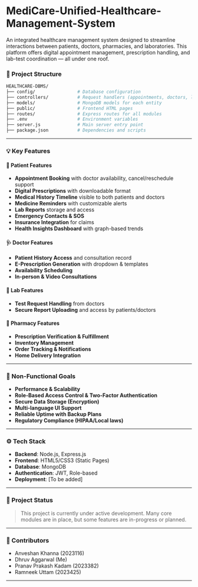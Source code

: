 # MediCare-Unified-Healthcare-Management-System
An integrated healthcare management system designed to streamline interactions between patients, doctors, pharmacies, and laboratories. This platform offers digital appointment management, prescription handling, and lab-test coordination — all under one roof.


### 📂 Project Structure

```bash
HEALTHCARE-DBMS/
├── config/                # Database configuration
├── controllers/           # Request handlers (appointments, doctors, labs, etc.)
├── models/                # MongoDB models for each entity
├── public/                # Frontend HTML pages
├── routes/                # Express routes for all modules
├── .env                   # Environment variables
├── server.js              # Main server entry point
├── package.json           # Dependencies and scripts
```

---

### 💡 Key Features

#### 👤 Patient Features

* **Appointment Booking** with doctor availability, cancel/reschedule support
* **Digital Prescriptions** with downloadable format
* **Medical History Timeline** visible to both patients and doctors
* **Medicine Reminders** with customizable alerts
* **Lab Reports** storage and access
* **Emergency Contacts & SOS**
* **Insurance Integration** for claims
* **Health Insights Dashboard** with graph-based trends

#### 🩺 Doctor Features

* **Patient History Access** and consultation record
* **E-Prescription Generation** with dropdown & templates
* **Availability Scheduling**
* **In-person & Video Consultations**

#### 🧪 Lab Features

* **Test Request Handling** from doctors
* **Secure Report Uploading** and access by patients/doctors

#### 💊 Pharmacy Features

* **Prescription Verification & Fulfillment**
* **Inventory Management**
* **Order Tracking & Notifications**
* **Home Delivery Integration**

---

### 🔐 Non-Functional Goals

* **Performance & Scalability**
* **Role-Based Access Control & Two-Factor Authentication**
* **Secure Data Storage (Encryption)**
* **Multi-language UI Support**
* **Reliable Uptime with Backup Plans**
* **Regulatory Compliance (HIPAA/Local laws)**

---

### ⚙️ Tech Stack

* **Backend**: Node.js, Express.js
* **Frontend**: HTML5/CSS3 (Static Pages)
* **Database**: MongoDB
* **Authentication**: JWT, Role-based
* **Deployment**: \[To be added]

---

### 🚧 Project Status

> This project is currently under active development. Many core modules are in place, but some features are in-progress or planned.

---

### 🤝 Contributors

* Anveshan Khanna (2023116)
* Dhruv Aggarwal (Me)
* Pranav Prakash Kadam (2023382)
* Ramneek Uttam (2023425)

---

